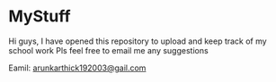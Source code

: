 # MyStuff

Hi guys, I have opened this repository to upload and keep track of my school work
Pls feel free to email me any suggestions 

Eamil: arunkarthick192003@gail.com
